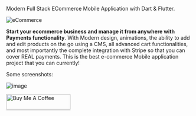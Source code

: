 
Modern Full Stack ECommerce Mobile Application with Dart & Flutter.

![eCommerce](https://i.imgur.com/SraxGPm.png)

**Start your ecommerce business and manage it from anywhere with Payments functionality**. With Modern design, animations, the ability to add and edit products on the go using a CMS, all advanced cart functionalities, and most importantly the complete integration with Stripe so that you can cover REAL payments. This is the best e-commerce Mobile application project that you can currently!

Some screenshots:

![image](https://i.imgur.com/gXbjZXl.png)

<a href="https://www.buymeacoffee.com/amrhishamks" target="_blank"><img src="https://www.buymeacoffee.com/assets/img/custom_images/orange_img.png" alt="Buy Me A Coffee" style="height: 41px !important;width: 174px !important;box-shadow: 0px 3px 2px 0px rgba(190, 190, 190, 0.5) !important;-webkit-box-shadow: 0px 3px 2px 0px rgba(190, 190, 190, 0.5) !important;" ></a>

